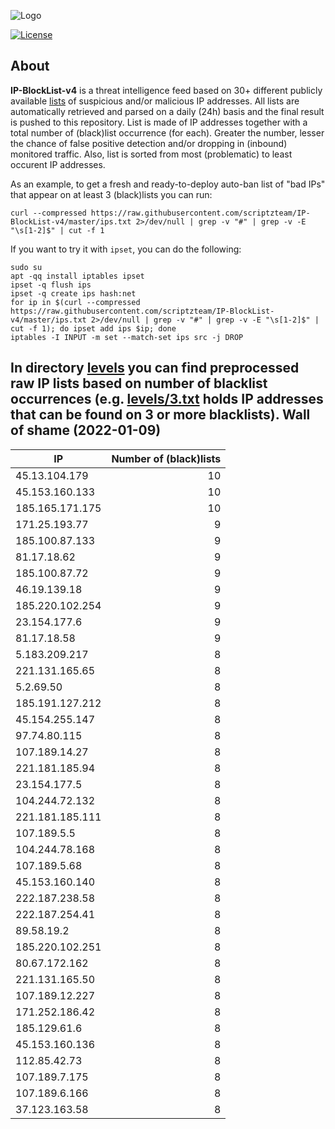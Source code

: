 ![Logo](https://i.imgur.com/PyKLAe7.png)

[![License](https://img.shields.io/badge/license-The_Unlicense-red.svg)](https://unlicense.org/)

About
----

**IP-BlockList-v4** is a threat intelligence feed based on 30+ different publicly available [lists](https://github.com/stamparm/maltrail) of suspicious and/or malicious IP addresses. All lists are automatically retrieved and parsed on a daily (24h) basis and the final result is pushed to this repository. List is made of IP addresses together with a total number of (black)list occurrence (for each). Greater the number, lesser the chance of false positive detection and/or dropping in (inbound) monitored traffic. Also, list is sorted from most (problematic) to least occurent IP addresses.

As an example, to get a fresh and ready-to-deploy auto-ban list of "bad IPs" that appear on at least 3 (black)lists you can run:

```
curl --compressed https://raw.githubusercontent.com/scriptzteam/IP-BlockList-v4/master/ips.txt 2>/dev/null | grep -v "#" | grep -v -E "\s[1-2]$" | cut -f 1
```

If you want to try it with `ipset`, you can do the following:

```
sudo su
apt -qq install iptables ipset
ipset -q flush ips
ipset -q create ips hash:net
for ip in $(curl --compressed https://raw.githubusercontent.com/scriptzteam/IP-BlockList-v4/master/ips.txt 2>/dev/null | grep -v "#" | grep -v -E "\s[1-2]$" | cut -f 1); do ipset add ips $ip; done
iptables -I INPUT -m set --match-set ips src -j DROP
```

In directory [levels](levels) you can find preprocessed raw IP lists based on number of blacklist occurrences (e.g. [levels/3.txt](levels/3.txt) holds IP addresses that can be found on 3 or more blacklists).
Wall of shame (2022-01-09)
----

|IP|Number of (black)lists|
|---|--:|
45.13.104.179|10
45.153.160.133|10
185.165.171.175|10
171.25.193.77|9
185.100.87.133|9
81.17.18.62|9
185.100.87.72|9
46.19.139.18|9
185.220.102.254|9
23.154.177.6|9
81.17.18.58|9
5.183.209.217|8
221.131.165.65|8
5.2.69.50|8
185.191.127.212|8
45.154.255.147|8
97.74.80.115|8
107.189.14.27|8
221.181.185.94|8
23.154.177.5|8
104.244.72.132|8
221.181.185.111|8
107.189.5.5|8
104.244.78.168|8
107.189.5.68|8
45.153.160.140|8
222.187.238.58|8
222.187.254.41|8
89.58.19.2|8
185.220.102.251|8
80.67.172.162|8
221.131.165.50|8
107.189.12.227|8
171.252.186.42|8
185.129.61.6|8
45.153.160.136|8
112.85.42.73|8
107.189.7.175|8
107.189.6.166|8
37.123.163.58|8
